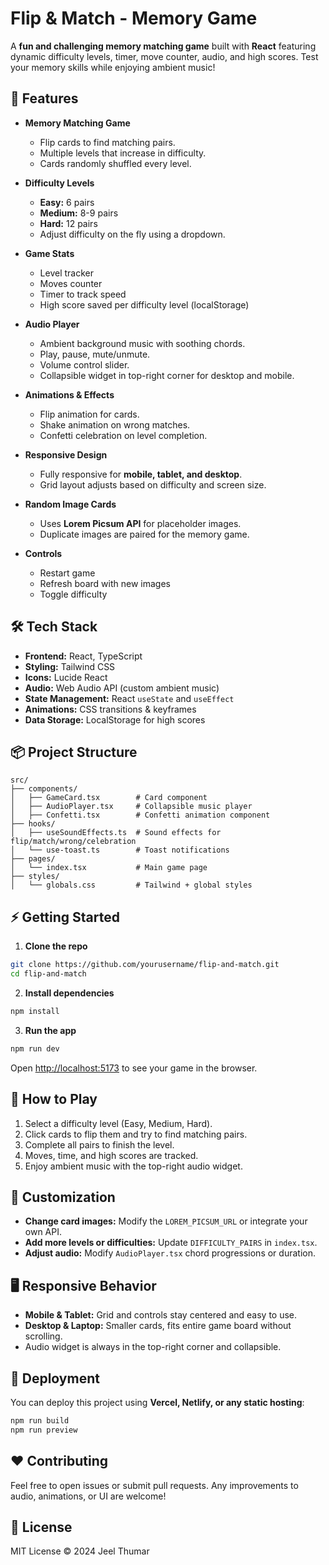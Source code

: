 
# Flip & Match - Memory Game

A **fun and challenging memory matching game** built with **React** featuring dynamic difficulty levels, timer, move counter, audio, and high scores. Test your memory skills while enjoying ambient music!

## 🚀 Features

* **Memory Matching Game**

  * Flip cards to find matching pairs.
  * Multiple levels that increase in difficulty.
  * Cards randomly shuffled every level.

* **Difficulty Levels**

  * **Easy:** 6 pairs
  * **Medium:** 8-9 pairs
  * **Hard:** 12 pairs
  * Adjust difficulty on the fly using a dropdown.

* **Game Stats**

  * Level tracker
  * Moves counter
  * Timer to track speed
  * High score saved per difficulty level (localStorage)

* **Audio Player**

  * Ambient background music with soothing chords.
  * Play, pause, mute/unmute.
  * Volume control slider.
  * Collapsible widget in top-right corner for desktop and mobile.

* **Animations & Effects**

  * Flip animation for cards.
  * Shake animation on wrong matches.
  * Confetti celebration on level completion.

* **Responsive Design**

  * Fully responsive for **mobile, tablet, and desktop**.
  * Grid layout adjusts based on difficulty and screen size.

* **Random Image Cards**

  * Uses **Lorem Picsum API** for placeholder images.
  * Duplicate images are paired for the memory game.

* **Controls**

  * Restart game
  * Refresh board with new images
  * Toggle difficulty

## 🛠 Tech Stack

* **Frontend:** React, TypeScript
* **Styling:** Tailwind CSS
* **Icons:** Lucide React
* **Audio:** Web Audio API (custom ambient music)
* **State Management:** React `useState` and `useEffect`
* **Animations:** CSS transitions & keyframes
* **Data Storage:** LocalStorage for high scores

## 📦 Project Structure

```
src/
├── components/
│   ├── GameCard.tsx        # Card component
│   ├── AudioPlayer.tsx     # Collapsible music player
│   ├── Confetti.tsx        # Confetti animation component
├── hooks/
│   ├── useSoundEffects.ts  # Sound effects for flip/match/wrong/celebration
│   └── use-toast.ts        # Toast notifications
├── pages/
│   └── index.tsx           # Main game page
├── styles/
│   └── globals.css         # Tailwind + global styles
```

## ⚡ Getting Started

1. **Clone the repo**

```bash
git clone https://github.com/yourusername/flip-and-match.git
cd flip-and-match
```

2. **Install dependencies**

```bash
npm install
```

3. **Run the app**

```bash
npm run dev
```

Open [http://localhost:5173](http://localhost:5173) to see your game in the browser.

## 🔧 How to Play

1. Select a difficulty level (Easy, Medium, Hard).
2. Click cards to flip them and try to find matching pairs.
3. Complete all pairs to finish the level.
4. Moves, time, and high scores are tracked.
5. Enjoy ambient music with the top-right audio widget.

## 🎨 Customization

* **Change card images:** Modify the `LOREM_PICSUM_URL` or integrate your own API.
* **Add more levels or difficulties:** Update `DIFFICULTY_PAIRS` in `index.tsx`.
* **Adjust audio:** Modify `AudioPlayer.tsx` chord progressions or duration.

## 🖥 Responsive Behavior

* **Mobile & Tablet:** Grid and controls stay centered and easy to use.
* **Desktop & Laptop:** Smaller cards, fits entire game board without scrolling.
* Audio widget is always in the top-right corner and collapsible.

## 📁 Deployment

You can deploy this project using **Vercel, Netlify, or any static hosting**:

```bash
npm run build
npm run preview
```

## ❤️ Contributing

Feel free to open issues or submit pull requests. Any improvements to audio, animations, or UI are welcome!

## 📄 License

MIT License © 2024 Jeel Thumar
